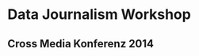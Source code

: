 Data Journalism Workshop
========================

Cross Media Konferenz 2014
--------------------------



